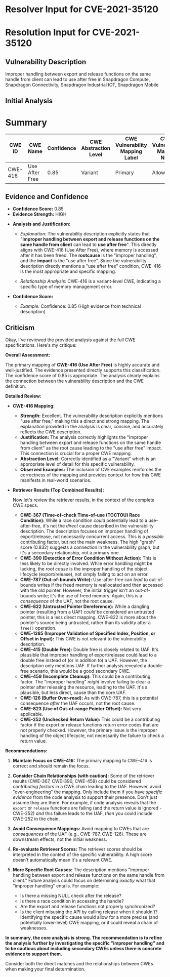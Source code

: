 # Resolver Input for CVE-2021-35120

# Resolution Input for CVE-2021-35120

## Vulnerability Description
Improper handling between export and release functions on the same handle from client can lead to use after free in Snapdragon Compute, Snapdragon Connectivity, Snapdragon Industrial IOT, Snapdragon Mobile

## Initial Analysis
# Summary
| CWE ID | CWE Name | Confidence | CWE Abstraction Level | CWE Vulnerability Mapping Label | CWE-Vulnerability Mapping Notes |
|---|---|---|---|---|---|
| CWE-416 | Use After Free | 0.85 | Variant | Primary | Allowed |

## Evidence and Confidence

*   **Confidence Score:** 0.85
*   **Evidence Strength:** HIGH

- **Analysis and Justification:**  
  - *Explanation:* The vulnerability description explicitly states that "**Improper handling between export and release functions on the same handle from client** can lead to **use after free**". This directly aligns with CWE-416 (Use After Free), where memory is accessed after it has been freed. The **rootcause** is the "improper handling", and the **impact** is the "use after free". Since the vulnerability description directly mentions a "use after free" condition, CWE-416 is the most appropriate and specific mapping.
  
  - *Relationship Analysis:* CWE-416 is a variant-level CWE, indicating a specific type of memory management error.

- **Confidence Score:**  
  - *Example:* Confidence: 0.85 (High evidence from technical description)

## Criticism
Okay, I've reviewed the provided analysis against the full CWE specifications. Here's my critique:

**Overall Assessment:**

The primary mapping of **CWE-416 (Use After Free)** is highly accurate and well-justified. The evidence presented directly supports this classification. The confidence score of 0.85 is appropriate. The analysis clearly explains the connection between the vulnerability description and the CWE definition.

**Detailed Review:**

*   **CWE-416 Mapping:**

    *   **Strength:** Excellent. The vulnerability description explicitly mentions "use after free," making this a direct and strong mapping. The explanation provided in the analysis is clear, concise, and accurately reflects the CWE description.
    *   **Justification:**  The analysis correctly highlights the "Improper handling between export and release functions on the same handle from client" as the root cause leading to the "use after free" impact.  This connection is crucial for a proper CWE mapping.
    *   **Abstraction Level:** Correctly identified as a "Variant" which is an appropriate level of detail for this specific vulnerability.
    *   **Observed Examples:** The inclusion of CVE examples reinforces the correctness of the mapping and provides context for how this CWE manifests in real-world scenarios.

*   **Retriever Results (Top Combined Results):**

    Now let's review the retriever results, in the context of the complete CWE specs.

    *   **CWE-367 (Time-of-check Time-of-use (TOCTOU) Race Condition):** While a race condition *could* potentially lead to a use-after-free, it's not the *direct* cause described in the vulnerability description. The description focuses on improper handling of export/release, not necessarily concurrent access. This is a *possible* contributing factor, but not the main weakness. The high "graph" score (0.832) suggests a connection in the vulnerability graph, but it's a secondary relationship, not a primary one.
    *   **CWE-390 (Detection of Error Condition Without Action):** This is less likely to be directly involved.  While error handling might be lacking, the *root cause* is the improper handling of the object lifecycle (export/release), not simply failing to act on an error.
    *   **CWE-787 (Out-of-bounds Write):**  Use-after-free can *lead* to out-of-bounds writes if the freed memory is reallocated and then accessed with the old pointer. However, the initial trigger isn't an out-of-bounds write; it's the use of freed memory. Again, this is a *consequence* of the UAF, not the root cause.
    *   **CWE-822 (Untrusted Pointer Dereference):**  While a dangling pointer (resulting from a UAF) *could* be considered an untrusted pointer, this is a less direct mapping. CWE-822 is more about the pointer's source being untrusted, rather than its validity after a `free()` operation.
    *   **CWE-1285 (Improper Validation of Specified Index, Position, or Offset in Input):** This CWE is not relevant to the vulnerability description.
    *   **CWE-415 (Double Free):** Double free is closely related to UAF. It's plausible that improper handling of export/release could lead to a double free instead of (or in addition to) a UAF. However, the description only mentions UAF.  If further analysis revealed a double-free scenario, this would be a good secondary CWE.
    *   **CWE-459 (Incomplete Cleanup):**  This could be a contributing factor. The "improper handling" *might* involve failing to clear a pointer after releasing the resource, leading to the UAF. It's a plausible, but less direct, cause than the core UAF.
    *   **CWE-126 (Buffer Over-read):** As with CWE-787, this is a potential consequence *after* the UAF occurs, not the root cause.
    *   **CWE-823 (Use of Out-of-range Pointer Offset):** Not very applicable.
    *   **CWE-252 (Unchecked Return Value):** This could be a contributing factor if the export or release functions return error codes that are not properly checked. However, the primary issue is the improper handling of the object lifecycle, not necessarily the failure to check a return value.

**Recommendations:**

1.  **Maintain Focus on CWE-416:** The primary mapping to CWE-416 is correct and should remain the focus.

2.  **Consider Chain Relationships (with caution):** Some of the retriever results (CWE-367, CWE-390, CWE-459) could be considered *contributing factors* in a CWE chain leading to the UAF. However, avoid "over-engineering" the mapping.  Only include them if you have *specific evidence* from the code analysis to support their presence.  Don't just assume they are there. For example, if code analysis reveals that the `export` or `release` functions are failing (and the return value is ignored - CWE-252) *and* this failure leads to the UAF, *then* you could include CWE-252 in the chain.

3.  **Avoid Consequence Mappings:**  Avoid mapping to CWEs that are *consequences* of the UAF (e.g., CWE-787, CWE-126). These are downstream effects, not the initial weakness.

4.  **Re-evaluate Retriever Scores:** The retriever scores should be interpreted in the context of the specific vulnerability. A high score doesn't automatically mean it's a relevant CWE.

5.  **More Specific Root Causes:** The description mentions "Improper handling between export and release functions on the same handle from client." Future analysis could focus on determining *exactly* what that "improper handling" entails. For example:
    *   Is there a missing NULL check after the release?
    *   Is there a race condition in accessing the handle?
    *   Are the export and release functions not properly synchronized?
    *   Is the client misusing the API by calling release when it shouldn't?
    Identifying the specific cause would allow for a more precise (and potentially lower-level) CWE mapping, or it could reveal a chain of weaknesses.

**In summary, the core analysis is strong. The recommendation is to refine the analysis further by investigating the specific "improper handling" and to be cautious about including secondary CWEs unless there is concrete evidence to support them.**

Consider both the direct matches and the relationships between CWEs
when making your final determination.
        